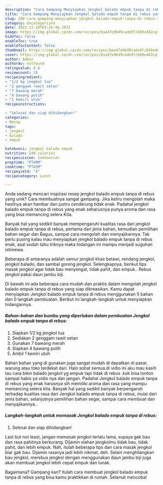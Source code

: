 ```yaml
---
description: "Cara Gampang Menyiapkan Jengkol balado empuk tanpa di rebus yang Lezat"
title: "Cara Gampang Menyiapkan Jengkol balado empuk tanpa di rebus yang Lezat"
slug: 200-cara-gampang-menyiapkan-jengkol-balado-empuk-tanpa-di-rebus-yang-lezat
category: Uncategorized
date: 2022-11-10T03:34:46.397Z
image: https://img-global.cpcdn.com/recipes/baa47e9649cade9f/680x482cq70/jengkol-balado-empuk-tanpa-di-rebus-foto-resep-utama.jpg
hideToc: false
enableToc: true
enableTocContent: false
thumbnail: https://img-global.cpcdn.com/recipes/baa47e9649cade9f/680x482cq70/jengkol-balado-empuk-tanpa-di-rebus-foto-resep-utama.jpg
cover: https://img-global.cpcdn.com/recipes/baa47e9649cade9f/680x482cq70/jengkol-balado-empuk-tanpa-di-rebus-foto-resep-utama.jpg
author: Admin
authorAv: notfound
ratingvalue: 4.6
reviewcount: 20
recipeingredient:
- "1/2 kg jengkol tua"
- "2 genggam rawit setan"
- "7 bawang merah"
- "4 bawang putih"
- "1 kemiri utuh"
recipeinstructions:

- "Selesai dan siap dihidangkan!"
categories:
- Resep
tags:
- jengkol
- balado
- empuk

katakunci: jengkol balado empuk 
nutrition: 240 calories
recipecuisine: Indonesian
preptime: "PT40M"
cooktime: "PT45M"
recipeyield: "4"
recipecategory: Lunch

---
```





Anda sedang mencari inspirasi resep jengkol balado empuk tanpa di rebus yang unik? Cara membuatnya sangat gampang. Jika keliru mengolah maka hasilnya akan hambar dan justru cenderung tidak enak. Padahal jengkol balado empuk tanpa di rebus yang enak seharusnya punya aroma dan rasa yang bisa memancing selera Kita.





Banyak hal yang sedikit banyak mempengaruhi kualitas rasa dari jengkol balado empuk tanpa di rebus, pertama dari jenis bahan, kemudian pemilihan bahan segar dan Bagus, sampai cara mengolah dan menyajikannya. Tak perlu pusing kalau mau menyiapkan jengkol balado empuk tanpa di rebus enak,      asal sudah tahu triknya maka hidangan ini mampu menjadi suguhan istimewa.














Beberapa di antaranya adalah semur jengkol khas betawi, rendang jengkol, jengkol balado, dan sambal goreng jengkol. Selengkapnya, berikut tips masak jengkol agar tidak bau menyengat, tidak pahit, dan empuk.. Rebus jengkol pakai daun jambu biji.






Di bawah ini ada beberapa cara mudah dan praktis dalam mengolah jengkol balado empuk tanpa di rebus yang siap dikreasikan. Kamu dapat menyiapkan Jengkol balado empuk tanpa di rebus menggunakan 5 bahan dan 0 langkah pembuatan. Berikut ini langkah-langkah untuk menyiapkan hidangannya.

<!--inarticleads1-->

##### Bahan-bahan dan bumbu yang diperlukan dalam pembuatan Jengkol balado empuk tanpa di rebus:

1. Siapkan 1/2 kg jengkol tua
1. Sediakan 2 genggam rawit setan
1. Gunakan 7 bawang merah
1. Siapkan 4 bawang putih
1. Ambil 1 kemiri utuh


Bahan bahan yang di gunakan juga sangat mudah di dapatkan di pasar, warung atau toko terdekat dari. Halo sobat semua.di vidio ini aku mau kasih tau cara bikin balado jengkol yg empuk tapi tidak di rebus .kok bisa tonton sampai habis ya vidio nya dan jangan. Padahal Jengkol balado empuk tanpa di rebus yang enak harusnya sih memiliki aroma dan rasa yang mampu memancing selera kita. Banyak hal yang sedikit banyak berpengaruh terhadap kualitas rasa dari Jengkol balado empuk tanpa di rebus, mulai dari jenis bahan, selanjutnya pemilihan bahan segar, sampai cara membuat dan menyajikannya.. 

<!--inarticleads2-->

##### Langkah-langkah untuk memasak Jengkol balado empuk tanpa di rebus:


1. Selesai dan siap dihidangkan!

Last but not least, jangan memasak jengkol terlalu lama, supaya gak bau dan rasa pahitnya berkurang. Dijamin olahan jengkolmu tidak bau, tidak pahit, dan lebih empuk. Nah, itulah beberapa tips dan cara masak jengkol biar gak bau. Dijamin rasanya jadi lebih nikmat, deh. Selain menghilangkan bau jengkol, merebus jengkol dengan menggunakan daun jambu biji juga akan membuat jengkol lebih cepat empuk dan lunak. 

Bagaimana? Gampang kan? Itulah cara membuat jengkol balado empuk tanpa di rebus yang bisa kamu praktikkan di rumah. Selamat mencoba!
